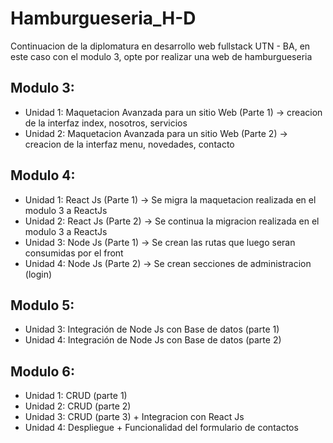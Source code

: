 # Hamburgueseria_H-D
Continuacion de la diplomatura en desarrollo web fullstack UTN - BA, en este caso con el modulo 3, opte por realizar una web de hamburgueseria
## Modulo 3:
* Unidad 1: Maquetacion Avanzada para un sitio Web (Parte 1) -> creacion de la interfaz index, nosotros, servicios
* Unidad 2: Maquetacion Avanzada para un sitio Web (Parte 2) -> creacion de la interfaz menu, novedades, contacto

## Modulo 4:
* Unidad 1: React Js (Parte 1) -> Se migra la maquetacion realizada en el modulo 3 a ReactJs
* Unidad 2: React Js (Parte 2) -> Se continua la migracion realizada en el modulo 3 a ReactJs
* Unidad 3: Node Js (Parte 1) -> Se crean las rutas que luego seran consumidas por el front
* Unidad 4: Node Js (Parte 2) -> Se crean secciones de administracion (login)

## Modulo 5:
* Unidad 3: Integración de Node Js con Base de datos (parte 1)
* Unidad 4: Integración de Node Js con Base de datos (parte 2)

## Modulo 6:
* Unidad 1: CRUD (parte 1)
* Unidad 2: CRUD (parte 2)
* Unidad 3: CRUD (parte 3) + Integracion con React Js
* Unidad 4: Despliegue + Funcionalidad del formulario de contactos
